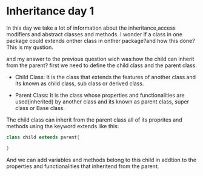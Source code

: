 # Inheritance day 1

In this day we take a lot of information about the inheritance,access modifiers and abstract classes and methods.
I wonder if a class in one package could extends onther class in onther package?and how this done?
This is my qustion.

and my answer to the previous question wich was:how the child can inherit from the parent?
first we need to define the child class and the parent class.

* Child Class:
It is the class that extends the features of another class and its known as child class, sub class or derived class.

* Parent Class:
It is the class whose properties and functionalities are used(inherited) by another class and its known as parent class, super class or Base class.

The child class can inherit from the parent class all of its proprites and methods using the keyword extends like this:

```java
class child extends parent{

}
```

And we can add variables and methods belong to this child in addtion to the  properties and functionalities that inheritend from the parent.
